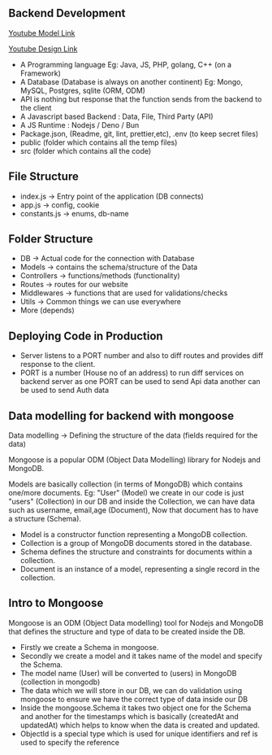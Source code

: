 ## Backend Development
[Youtube Model Link](https://app.eraser.io/workspace/YtPqZ1VogxGy1jzIDkzj)

[Youtube Design Link](https://www.figma.com/file/shmxWL5FKRO5GNOPPopBg6/PLAY?type=design&mode=design&t=ndeoSp2w6ZrnCro2-0)

- A Programming language Eg: Java, JS, PHP, golang, C++ (on a Framework)
- A Database (Database is always on another continent) Eg: Mongo, MySQL, Postgres, sqlite (ORM, ODM)
- API is nothing but response that the function sends from the backend to the client
- A Javascript based Backend : Data, File, Third Party (API)
- A JS Runtime : Nodejs / Deno / Bun
- Package.json, (Readme, git, lint, prettier,etc), .env (to keep secret files)
- public (folder which contains all the temp files)
- src (folder which contains all the code)

File Structure
---------------
- index.js -> Entry point of the application (DB connects)
- app.js -> config, cookie
- constants.js -> enums, db-name

Folder Structure
-----------------
- DB -> Actual code for the connection with Database
- Models -> contains the schema/structure of the Data
- Controllers -> functions/methods (functionality)
- Routes -> routes for our website
- Middlewares -> functions that are used for validations/checks
- Utils -> Common things we can use everywhere
- More (depends)

## Deploying Code in Production
- Server listens to a PORT number and also to diff routes and provides diff response to the client.
- PORT is a number (House no of an address) to run diff services on backend server as one PORT can be used to send Api data another can be used to send Auth data

## Data modelling for backend with mongoose
Data modelling -> Defining the structure of the data (fields required for the data)

Mongoose is a popular ODM (Object Data Modelling) library for Nodejs and MongoDB.

Models are basically collection (in terms of MongoDB) which contains one/more documents. Eg: "User" (Model) we create in our code is just "users" (Collection) in our DB and inside the Collection, we can have data such as username, email,age (Document), Now that document has to have a structure (Schema).

- Model is a constructor function representing a MongoDB collection.
- Collection is a group of MongoDB documents stored in the database.
- Schema defines the structure and constraints for documents within a collection.
- Document is an instance of a model, representing a single record in the collection.

## Intro to Mongoose
Mongoose is an ODM (Object Data modelling) tool for Nodejs and MongoDB that defines the structure and type of data to be created inside the DB.

- Firstly we create a Schema in mongoose.
- Secondly we create a model and it takes name of the model and specify the Schema.
- The model name (User) will be converted to (users) in MongoDB (collection in mongodb)
- The data which we will store in our DB, we can do validation using mongoose to ensure we have the correct type of data inside our DB
- Inside the mongoose.Schema it takes two object one for the Schema and another for the timestamps which is basically (createdAt and updatedAt) which helps to know when the data is created and updated.
- ObjectId is a special type which is used for unique identifiers and ref is used to specify the reference

